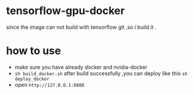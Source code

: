 # tensorflow-gpu-docker
since the image can not build with tensorflow git ,so i build it .

# how to use 
* make sure you have already docker and nvidia-docker 
* `sh build_docker.sh` after build successfully  ,you can deploy like this `sh deploy_docker`
* open `http://127.0.0.1:8888` 
